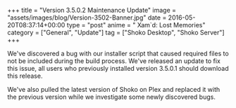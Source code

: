 +++
title = "Version 3.5.0.2 Maintenance Update"
image = "assets/images/blog/Version-3502-Banner.jpg"
date = 2016-05-20T08:37:14+00:00
type = "post"
anime = " Xam`d: Lost Memories"
category = ["General", "Update"]
tag = ["Shoko Desktop", "Shoko Server"]
+++

We've discovered a bug with our installer script that caused required files to not be included during the build process. We've released an update to fix this issue, all users who previously installed version 3.5.0.1 should download this release. 

We've also pulled the latest version of Shoko on Plex and replaced it with the previous version while we investigate some newly discovered bugs. 

